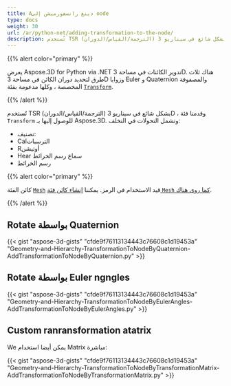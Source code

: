 ```yaml
---
title: Aدينغ رانسفورميشن إلى oode
type: docs
weight: 30
url: /ar/python-net/adding-transformation-to-the-node/
description: تُستخدم TSR (الترجمة/القياس/الدوران) بشكل شائع في سيناريو 3D ، قدمنا تحويل فئة للوصول إليها بـ Aspose.3D.
---
```

{{% alert color="primary" %}}

يعرض Aspose.3D for Python via .NET تدوير الكائنات في مساحة 3D. هناك ثلاث طرق لتحديد دوران الكائن في مساحة 3D وزوايا Euler و Quaternion والمصفوفة المخصصة ، وكلها مدعومة بفئة [`Transform`](https://reference.aspose.com/3d/net/aspose.threed/transform).

{{% /alert %}}

تُستخدم TSR (الترجمة/القياس/الدوران) بشكل شائع في سيناريو 3D ، وقدمنا فئة `Transform` للوصول إليها بـ Aspose.3D. وتشمل التحولات في التخلف:

- تصنيف:
- Calالترسبات
- Rأوتيشن
- Hear سماع رسم الخرائط
- رسم الخرائط

{{% alert color="primary" %}}

كائن الفئة [`Mesh`](https://reference.aspose.com/3d/net/aspose.threed.entities/mesh) قيد الاستخدام في الرمز. يمكننا [إنشاء كائن فئة `Mesh` كما روى هناك](/3d/ar/net/create-3d-mesh-and-scene/).

{{% /alert %}}
##  **Rotate بواسطة Quaternion**
{{< gist "aspose-3d-gists" "cfde9f76113134443c76608c1d19453a" "Geometry-and-Hierarchy-TransformationToNodeByQuaternion-AddTransformationToNodeByQuaternion.py" >}}
##  **Rotate بواسطة Euler ngngles**
{{< gist "aspose-3d-gists" "cfde9f76113134443c76608c1d19453a" "Geometry-and-Hierarchy-TransformationToNodeByEulerAngles-AddTransformationToNodeByEulerAngles.py" >}}
##  **Custom ranransformation atatrix**
We يمكن أيضا استخدام Matrix مباشرة:

{{< gist "aspose-3d-gists" "cfde9f76113134443c76608c1d19453a" "Geometry-and-Hierarchy-TransformationToNodeByTransformationMatrix-AddTransformationToNodeByTransformationMatrix.py" >}}
